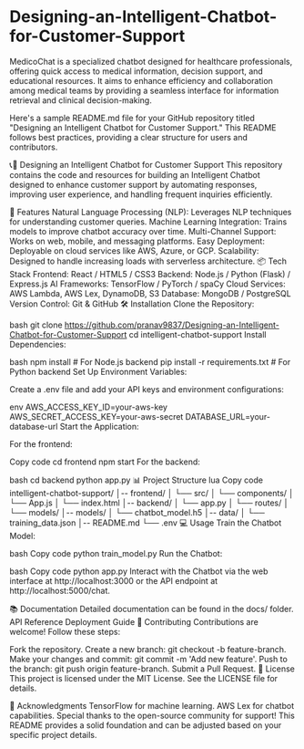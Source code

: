 # Designing-an-Intelligent-Chatbot-for-Customer-Support
MedicoChat is a specialized chatbot designed for healthcare professionals, offering quick access to medical information, decision support, and educational resources. It aims to enhance efficiency and collaboration among medical teams by providing a seamless interface for information retrieval and clinical decision-making.

Here's a sample README.md file for your GitHub repository titled "Designing an Intelligent Chatbot for Customer Support." This README follows best practices, providing a clear structure for users and contributors.

📞🤖 Designing an Intelligent Chatbot for Customer Support
This repository contains the code and resources for building an Intelligent Chatbot designed to enhance customer support by automating responses, improving user experience, and handling frequent inquiries efficiently.

🚀 Features
Natural Language Processing (NLP): Leverages NLP techniques for understanding customer queries.
Machine Learning Integration: Trains models to improve chatbot accuracy over time.
Multi-Channel Support: Works on web, mobile, and messaging platforms.
Easy Deployment: Deployable on cloud services like AWS, Azure, or GCP.
Scalability: Designed to handle increasing loads with serverless architecture.
📦 Tech Stack
Frontend: React / HTML5 / CSS3
Backend: Node.js / Python (Flask) / Express.js
AI Frameworks: TensorFlow / PyTorch / spaCy
Cloud Services: AWS Lambda, AWS Lex, DynamoDB, S3
Database: MongoDB / PostgreSQL
Version Control: Git & GitHub
🛠️ Installation
Clone the Repository:

bash
git clone https://github.com/pranav9837/Designing-an-Intelligent-Chatbot-for-Customer-Support
cd intelligent-chatbot-support
Install Dependencies:

bash
npm install           # For Node.js backend
pip install -r requirements.txt  # For Python backend
Set Up Environment Variables:

Create a .env file and add your API keys and environment configurations:

env
AWS_ACCESS_KEY_ID=your-aws-key
AWS_SECRET_ACCESS_KEY=your-aws-secret
DATABASE_URL=your-database-url
Start the Application:

For the frontend:

Copy code
cd frontend
npm start
For the backend:

bash
cd backend
python app.py
📊 Project Structure
lua
Copy code
intelligent-chatbot-support/
│-- frontend/
│   └── src/
│       └── components/
│       └── App.js
│       └── index.html
│-- backend/
│   └── app.py
│   └── routes/
│   └── models/
│-- models/
│   └── chatbot_model.h5
│-- data/
│   └── training_data.json
│-- README.md
└── .env
💻 Usage
Train the Chatbot Model:

bash
Copy code
python train_model.py
Run the Chatbot:

bash
Copy code
python app.py
Interact with the Chatbot via the web interface at http://localhost:3000 or the API endpoint at http://localhost:5000/chat.

📚 Documentation
Detailed documentation can be found in the docs/ folder.
API Reference
Deployment Guide
🤝 Contributing
Contributions are welcome! Follow these steps:

Fork the repository.
Create a new branch: git checkout -b feature-branch.
Make your changes and commit: git commit -m 'Add new feature'.
Push to the branch: git push origin feature-branch.
Submit a Pull Request.
📝 License
This project is licensed under the MIT License. See the LICENSE file for details.

🌟 Acknowledgments
TensorFlow for machine learning.
AWS Lex for chatbot capabilities.
Special thanks to the open-source community for support!
This README provides a solid foundation and can be adjusted based on your specific project details.
